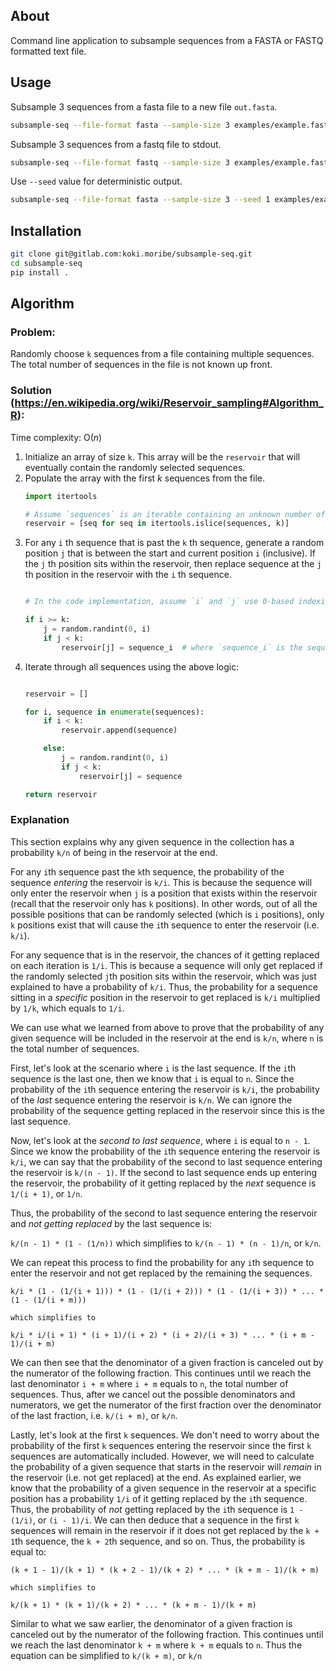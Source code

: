 ##  About
Command line application to subsample sequences from a FASTA or FASTQ formatted text file.

## Usage

Subsample 3 sequences from a fasta file to a new file `out.fasta`.
```bash
subsample-seq --file-format fasta --sample-size 3 examples/example.fasta out.fasta
```

Subsample 3 sequences from a fastq file to stdout.
```bash
subsample-seq --file-format fastq --sample-size 3 examples/example.fastq -
```

Use `--seed` value for deterministic output.
```bash
subsample-seq --file-format fasta --sample-size 3 --seed 1 examples/example.fasta out.fasta
```

## Installation

```bash
git clone git@gitlab.com:koki.moribe/subsample-seq.git
cd subsample-seq
pip install .
```


## Algorithm
### Problem:
Randomly choose `k` sequences from a file containing multiple sequences. The total number of sequences in the file is not known up front.

### Solution (https://en.wikipedia.org/wiki/Reservoir_sampling#Algorithm_R):
Time complexity: O(*n*)
1. Initialize an array of size `k`. This array will be the `reservoir` that will eventually contain the randomly selected sequences.
1. Populate the array with the first *k* sequences from the file.
    ```python
    import itertools

    # Assume `sequences` is an iterable containing an unknown number of sequences
    reservoir = [seq for seq in itertools.islice(sequences, k)]
    ```
1. For any `i` th sequence that is past the `k` th sequence, generate a random position `j` that is between the start and current position `i` (inclusive). If the `j` th position sits within the reservoir, then replace sequence at the `j` th position in the reservoir with the `i` th sequence.
    ```python

    # In the code implementation, assume `i` and `j` use 0-based indexing and `k` is the size of the reservoir.

    if i >= k:
        j = random.randint(0, i)
        if j < k:
            reservoir[j] = sequence_i  # where `sequence_i` is the sequence found at index `i`
    ```
1. Iterate through all sequences using the above logic:
    ```python

    reservoir = []

    for i, sequence in enumerate(sequences):
        if i < k:
            reservoir.append(sequence)

        else:
            j = random.randint(0, i)
            if j < k:
                reservoir[j] = sequence

    return reservoir
    ```

### Explanation
This section explains why any given sequence in the collection has a probability `k/n` of being in the reservoir at the end.

For any `i`th sequence past the `k`th sequence, the probability of the sequence *entering* the reservoir is `k/i`. This is because the sequence will only enter the reservoir when `j` is a position that exists within the reservoir (recall that the reservoir only has `k` positions). In other words, out of all the possible positions that can be randomly selected (which is `i` positions), only `k` positions exist that will cause the `i`th sequence to enter the reservoir (i.e. `k/i`).

For any sequence that is in the reservoir, the chances of it getting replaced on each iteration is `1/i`. This is because a sequence will only get replaced if the randomly selected  `j`th position sits within the reservoir, which was just explained to have a probability of `k/i`. Thus, the probability for a sequence sitting in a *specific* position in the reservoir to get replaced is `k/i` multiplied by `1/k`, which equals to `1/i`.

We can use what we learned from above to prove that the probability of any given sequence will be included in the reservoir at the end is `k/n`, where `n` is the total number of sequences.

First, let's look at the scenario where `i` is the last sequence. If the `i`th sequence is the last one, then we know that `i` is equal to `n`. Since the probability of the `i`th sequence entering the reservoir is `k/i`, the probability of the *last* sequence entering the reservoir is `k/n`. We can ignore the probability of the sequence getting replaced in the reservoir since this is the last sequence.

Now, let's look at the *second to last sequence*, where `i` is equal to `n - 1`. Since we know the probability of the `i`th sequence entering the reservoir is `k/i`, we can say that the probability of the second to last sequence entering the reservoir is `k/(n - 1)`. If the second to last sequence ends up entering the reservoir, the probability of it getting replaced by the *next* sequence is `1/(i + 1)`, or `1/n`.

Thus, the probability of the second to last sequence entering the reservoir and *not getting replaced* by the last sequence is:

`k/(n - 1) * (1 - (1/n))` which simplifies to `k/(n - 1) * (n - 1)/n`, or `k/n`.

We can repeat this process to find the probability for any `i`th sequence to enter the reservoir and not get replaced by the remaining the sequences.

```text
k/i * (1 - (1/(i + 1))) * (1 - (1/(i + 2))) * (1 - (1/(i + 3)) * ... * (1 - (1/(i + m)))

which simplifies to

k/i * i/(i + 1) * (i + 1)/(i + 2) * (i + 2)/(i + 3) * ... * (i + m - 1)/(i + m)
```

We can then see that the denominator of a given fraction is canceled out by the numerator of the following fraction. This continues until we reach the last denominator `i + m` where `i + m` equals to `n`, the total number of sequences. Thus, after we cancel out the possible denominators and numerators, we get the numerator of the first fraction over the denominator of the last fraction, i.e. `k/(i + m)`, or `k/n`.

Lastly, let's look at the first `k` sequences. We don't need to worry about the probability of the first `k` sequences entering the reservoir since the first `k` sequences are automatically included. However, we will need to calculate the probability of a given sequence that starts in the reservoir will *remain* in the reservoir (i.e. not get replaced) at the end. As explained earlier, we know that the probability of a given sequence in the reservoir at a specific position has a probability `1/i` of it getting replaced by the `i`th sequence. Thus, the probability of *not* getting replaced by the `i`th sequence is `1 - (1/i)`, or `(i - 1)/i`. We can then deduce that a sequence in the first `k` sequences will remain in the reservoir if it does not get replaced by the `k + 1`th sequence, the `k + 2`th sequence, and so on. Thus, the probability is equal to:
```
(k + 1 - 1)/(k + 1) * (k + 2 - 1)/(k + 2) * ... * (k + m - 1)/(k + m)

which simplifies to

k/(k + 1) * (k + 1)/(k + 2) * ... * (k + m - 1)/(k + m)
```

Similar to what we saw earlier, the denominator of a given fraction is canceled out by the numerator of the following fraction. This continues until we reach the last denominator `k + m` where `k + m` equals to `n`. Thus the equation can be simplified to `k/(k + m)`, or `k/n`
